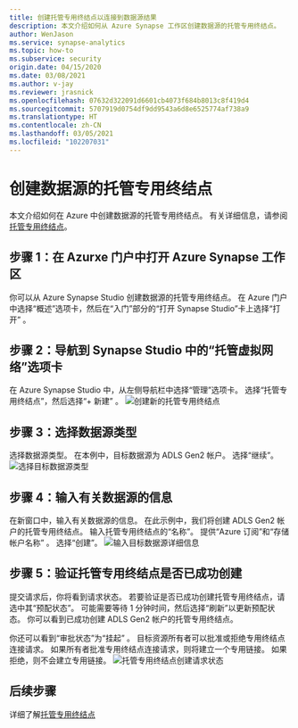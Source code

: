 ```yaml
---
title: 创建托管专用终结点以连接到数据源结果
description: 本文介绍如何从 Azure Synapse 工作区创建数据源的托管专用终结点。
author: WenJason
ms.service: synapse-analytics
ms.topic: how-to
ms.subservice: security
origin.date: 04/15/2020
ms.date: 03/08/2021
ms.author: v-jay
ms.reviewer: jrasnick
ms.openlocfilehash: 07632d322091d6601cb4073f684b8013c8f419d4
ms.sourcegitcommit: 5707919d0754df9dd9543a6d8e6525774af738a9
ms.translationtype: HT
ms.contentlocale: zh-CN
ms.lasthandoff: 03/05/2021
ms.locfileid: "102207031"
---
```

# <a name="create-a-managed-private-endpoint-to-your-data-source"></a>创建数据源的托管专用终结点

本文介绍如何在 Azure 中创建数据源的托管专用终结点。 有关详细信息，请参阅[托管专用终结点](./synapse-workspace-managed-private-endpoints.md)。

## <a name="step-1-open-your-azure-synapse-workspace-in-azure-portal"></a>步骤 1：在 Azurxe 门户中打开 Azure Synapse 工作区

你可以从 Azure Synapse Studio 创建数据源的托管专用终结点。 在 Azure 门户中选择“概述”选项卡，然后在“入门”部分的“打开 Synapse Studio”卡上选择“打开” 。

## <a name="step-2-navigate-to-the-managed-virtual-networks-tab-in-synapse-studio"></a>步骤 2：导航到 Synapse Studio 中的“托管虚拟网络”选项卡

在 Azure Synapse Studio 中，从左侧导航栏中选择“管理”选项卡。 选择“托管专用终结点”，然后选择“+ 新建” 。
![创建新的托管专用终结点](./media/how-to-create-managed-private-endpoints/managed-private-endpoint-2.png)

## <a name="step-3-select-the-data-source-type"></a>步骤 3：选择数据源类型

选择数据源类型。 在本例中，目标数据源为 ADLS Gen2 帐户。 选择“继续”。
![选择目标数据源类型](./media/how-to-create-managed-private-endpoints/managed-private-endpoint-3.png)

## <a name="step-4-enter-information-about-the-data-source"></a>步骤 4：输入有关数据源的信息

在新窗口中，输入有关数据源的信息。 在此示例中，我们将创建 ADLS Gen2 帐户的托管专用终结点。 输入托管专用终结点的“名称”。 提供“Azure 订阅”和“存储帐户名称” 。 选择“创建”。
![输入目标数据源详细信息](./media/how-to-create-managed-private-endpoints/managed-private-endpoint-4.png)

## <a name="step-5-verify-that-your-managed-private-endpoint-was-successfully-created"></a>步骤 5：验证托管专用终结点是否已成功创建

提交请求后，你将看到请求状态。 若要验证是否已成功创建托管专用终结点，请选中其“预配状态”。 可能需要等待 1 分钟时间，然后选择“刷新”以更新预配状态。 你可以看到已成功创建 ADLS Gen2 帐户的托管专用终结点。

你还可以看到“审批状态”为“挂起” 。 目标资源所有者可以批准或拒绝专用终结点连接请求。 如果所有者批准专用终结点连接请求，则将建立一个专用链接。 如果拒绝，则不会建立专用链接。
![托管专用终结点创建请求状态](./media/how-to-create-managed-private-endpoints/managed-private-endpoint-5.png)

## <a name="next-steps"></a>后续步骤

详细了解[托管专用终结点](./synapse-workspace-managed-private-endpoints.md)